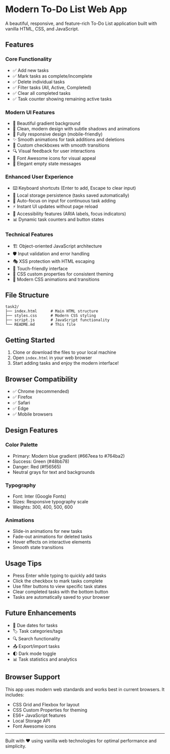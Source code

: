 # Modern To-Do List Web App

A beautiful, responsive, and feature-rich To-Do List application built with vanilla HTML, CSS, and JavaScript.

## Features

### Core Functionality
- ✅ Add new tasks
- ✅ Mark tasks as complete/incomplete
- ✅ Delete individual tasks
- ✅ Filter tasks (All, Active, Completed)
- ✅ Clear all completed tasks
- ✅ Task counter showing remaining active tasks

### Modern UI Features
- 🎨 Beautiful gradient background
- 🎯 Clean, modern design with subtle shadows and animations
- 📱 Fully responsive design (mobile-friendly)
- ✨ Smooth animations for task additions and deletions
- 🎪 Custom checkboxes with smooth transitions
- 🔍 Visual feedback for user interactions
- 🎨 Font Awesome icons for visual appeal
- 🌙 Elegant empty state messages

### Enhanced User Experience
- ⌨️ Keyboard shortcuts (Enter to add, Escape to clear input)
- 💾 Local storage persistence (tasks saved automatically)
- 🔄 Auto-focus on input for continuous task adding
- ⚡ Instant UI updates without page reload
- 🎯 Accessibility features (ARIA labels, focus indicators)
- 📊 Dynamic task counters and button states

### Technical Features
- 🏗️ Object-oriented JavaScript architecture
- 🛡️ Input validation and error handling
- 🎭 XSS protection with HTML escaping
- 📱 Touch-friendly interface
- 🎨 CSS custom properties for consistent theming
- 🔄 Modern CSS animations and transitions

## File Structure

```
task2/
├── index.html      # Main HTML structure
├── styles.css      # Modern CSS styling
├── script.js       # JavaScript functionality
└── README.md       # This file
```

## Getting Started

1. Clone or download the files to your local machine
2. Open `index.html` in your web browser
3. Start adding tasks and enjoy the modern interface!

## Browser Compatibility

- ✅ Chrome (recommended)
- ✅ Firefox
- ✅ Safari
- ✅ Edge
- ✅ Mobile browsers

## Design Features

### Color Palette
- Primary: Modern blue gradient (#667eea to #764ba2)
- Success: Green (#48bb78)
- Danger: Red (#f56565)
- Neutral grays for text and backgrounds

### Typography
- Font: Inter (Google Fonts)
- Sizes: Responsive typography scale
- Weights: 300, 400, 500, 600

### Animations
- Slide-in animations for new tasks
- Fade-out animations for deleted tasks
- Hover effects on interactive elements
- Smooth state transitions

## Usage Tips

- Press Enter while typing to quickly add tasks
- Click the checkbox to mark tasks complete
- Use filter buttons to view specific task states
- Clear completed tasks with the bottom button
- Tasks are automatically saved to your browser

## Future Enhancements

- 📅 Due dates for tasks
- 🏷️ Task categories/tags
- 🔍 Search functionality
- 📤 Export/import tasks
- 🌓 Dark mode toggle
- 📊 Task statistics and analytics

## Browser Support

This app uses modern web standards and works best in current browsers. It includes:
- CSS Grid and Flexbox for layout
- CSS Custom Properties for theming
- ES6+ JavaScript features
- Local Storage API
- Font Awesome icons

---

Built with ❤️ using vanilla web technologies for optimal performance and simplicity.
